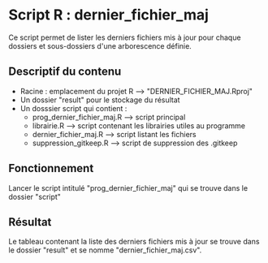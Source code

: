 # Script R : dernier_fichier_maj

Ce script permet de lister les derniers fichiers mis à jour pour chaque dossiers et sous-dossiers d'une arborescence définie.

## Descriptif du contenu

* Racine : emplacement du projet R --> "DERNIER_FICHIER_MAJ.Rproj"
* Un dossier "result" pour le stockage du résultat
* Un dosssier script qui contient :
  * prog_dernier_fichier_maj.R --> script principal
  * librairie.R --> script contenant les librairies utiles au programme
  * dernier_fichier_maj.R --> script listant les fichiers
  * suppression_gitkeep.R --> script de suppression des .gitkeep

## Fonctionnement

Lancer le script intitulé "prog_dernier_fichier_maj" qui se trouve dans le dossier "script"

## Résultat

Le tableau contenant la liste des derniers fichiers mis à jour se trouve dans le dossier "result" et se nomme "dernier_fichier_maj.csv".
